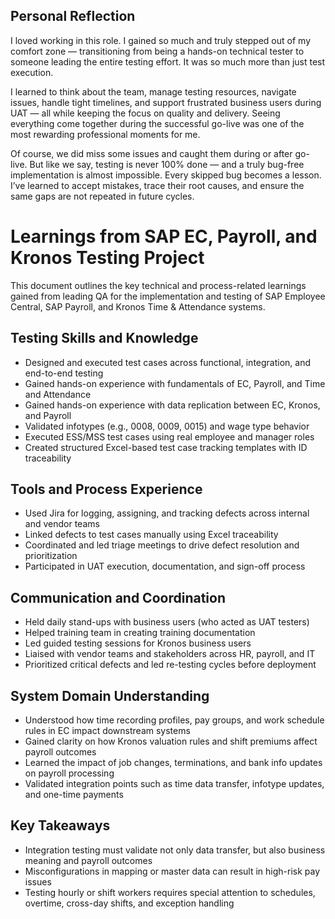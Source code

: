 ## Personal Reflection

I loved working in this role. I gained so much and truly stepped out of my comfort zone — transitioning from being a hands-on technical tester to someone leading the entire testing effort. It was so much more than just test execution.

I learned to think about the team, manage testing resources, navigate issues, handle tight timelines, and support frustrated business users during UAT — all while keeping the focus on quality and delivery. Seeing everything come together during the successful go-live was one of the most rewarding professional moments for me.

Of course, we did miss some issues and caught them during or after go-live. But like we say, testing is never 100% done — and a truly bug-free implementation is almost impossible. Every skipped bug becomes a lesson. I’ve learned to accept mistakes, trace their root causes, and ensure the same gaps are not repeated in future cycles.


# Learnings from SAP EC, Payroll, and Kronos Testing Project

This document outlines the key technical and process-related learnings gained from leading QA for the implementation and testing of SAP Employee Central, SAP Payroll, and Kronos Time & Attendance systems.

## Testing Skills and Knowledge

- Designed and executed test cases across functional, integration, and end-to-end testing
- Gained hands-on experience with fundamentals of EC, Payroll, and Time and Attendance
- Gained hands-on experience with data replication between EC, Kronos, and Payroll
- Validated infotypes (e.g., 0008, 0009, 0015) and wage type behavior
- Executed ESS/MSS test cases using real employee and manager roles
- Created structured Excel-based test case tracking templates with ID traceability

## Tools and Process Experience

- Used Jira for logging, assigning, and tracking defects across internal and vendor teams
- Linked defects to test cases manually using Excel traceability
- Coordinated and led triage meetings to drive defect resolution and prioritization
- Participated in UAT execution, documentation, and sign-off process

## Communication and Coordination

- Held daily stand-ups with business users (who acted as UAT testers)
- Helped training team in creating training documentation
- Led guided testing sessions for Kronos business users
- Liaised with vendor teams and stakeholders across HR, payroll, and IT
- Prioritized critical defects and led re-testing cycles before deployment

## System Domain Understanding

- Understood how time recording profiles, pay groups, and work schedule rules in EC impact downstream systems
- Gained clarity on how Kronos valuation rules and shift premiums affect payroll outcomes
- Learned the impact of job changes, terminations, and bank info updates on payroll processing
- Validated integration points such as time data transfer, infotype updates, and one-time payments

## Key Takeaways

- Integration testing must validate not only data transfer, but also business meaning and payroll outcomes
- Misconfigurations in mapping or master data can result in high-risk pay issues
- Testing hourly or shift workers requires special attention to schedules, overtime, cross-day shifts, and exception handling
